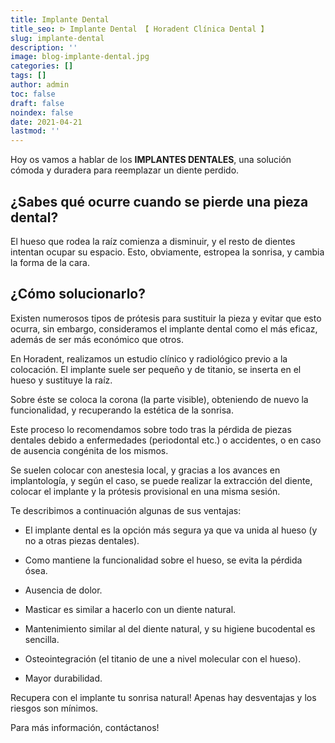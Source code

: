 ```yaml
---
title: Implante Dental
title_seo: ᐅ Implante Dental 【 Horadent Clínica Dental 】
slug: implante-dental
description: ''
image: blog-implante-dental.jpg
categories: []
tags: []
author: admin
toc: false
draft: false
noindex: false
date: 2021-04-21
lastmod: ''
---
```

Hoy os vamos a hablar de los **IMPLANTES DENTALES**, una solución cómoda y
duradera para reemplazar un diente perdido.

## ¿Sabes qué ocurre cuando se pierde una pieza dental?

El hueso que rodea la raíz comienza a disminuir, y el resto de dientes
intentan ocupar su espacio. Esto, obviamente, estropea la sonrisa, y cambia
la forma de la cara.

## ¿Cómo solucionarlo?

Existen numerosos tipos de prótesis para sustituir la pieza y evitar que
esto ocurra, sin embargo, consideramos el implante dental como el más
eficaz, además de ser más económico que otros.

En Horadent, realizamos un estudio clínico y radiológico previo a la
colocación. El implante suele ser pequeño y de titanio, se inserta en el
hueso y sustituye la raíz.

Sobre éste se coloca la corona (la parte visible), obteniendo de nuevo la
funcionalidad, y recuperando la estética de la sonrisa.

Este proceso lo recomendamos sobre todo tras la pérdida de piezas dentales
debido a enfermedades (periodontal etc.) o accidentes, o en caso de ausencia
congénita de los mismos.

Se suelen colocar con anestesia local, y gracias a los avances en
implantología, y según el caso, se puede realizar la extracción del diente,
colocar el implante y la prótesis provisional en una misma sesión.

Te describimos a continuación algunas de sus ventajas:

- El implante dental es la opción más segura ya que va unida al hueso (y no
a otras piezas dentales).

- Como mantiene la funcionalidad sobre el hueso, se evita la pérdida ósea.

- Ausencia de dolor.

- Masticar es similar a hacerlo con un diente natural.

- Mantenimiento similar al del diente natural, y su higiene bucodental es
sencilla.

- Osteointegración (el titanio de une a nivel molecular con el hueso).

- Mayor durabilidad.

Recupera con el implante tu sonrisa natural! Apenas hay desventajas y los
riesgos son mínimos.

Para más información, contáctanos!
